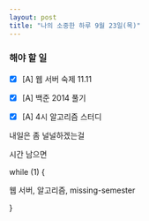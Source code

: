 ```yaml
---
layout: post
title: "나의 소중한 하루 9월 23일(목)"
---
```


### 해야 할 일

- [x] [A] 웹 서버 숙제 11.11
- [x] [A] 백준 2014 풀기
- [x] [A] 4시 알고리즘 스터디



내일은 좀 널널하겠는걸

시간 남으면

while (1) {

  웹 서버, 알고리즘, missing-semester

}

